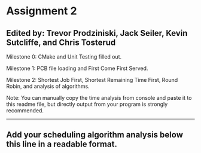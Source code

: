 # Assignment 2

## Edited by: Trevor Prodziniski, Jack Seiler, Kevin Sutcliffe, and Chris Tosterud

Milestone 0: CMake and Unit Testing filled out.

Milestone 1: PCB file loading and First Come First Served.

Milestone 2: Shortest Job First, Shortest Remaining Time First, Round Robin, and analysis of algorithms.

Note:
You can manually copy the time analysis from console and paste it to this readme file, but directly output from your program is strongly recommended.

---

## Add your scheduling algorithm analysis below this line in a readable format.
